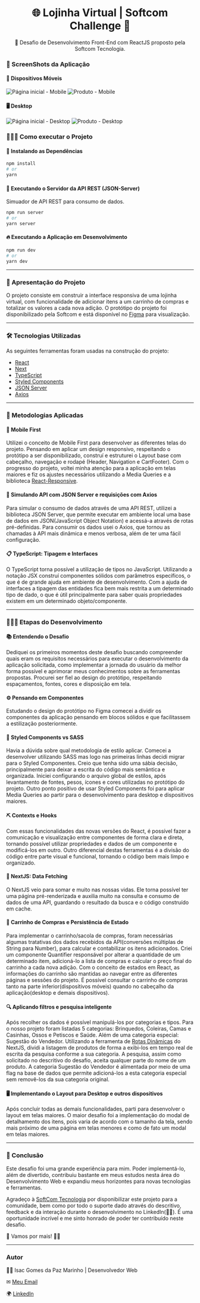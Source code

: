 <h1 align="center">
  🌐 Lojinha Virtual | Softcom Challenge 📁
</h1>
<p align="center">🚀 Desafio de Desenvolvimento Front-End com ReactJS proposto 
pela Softcom Tecnologia.</p>

### 📸 ScreenShots da Aplicação
#### 📱 Dispositivos Móveis 
<img src="/screenshots/home-mobile.png" alt="Página inicial - Mobile"/>
<img src="/screenshots/product-mobile.png" alt="Produto - Mobile"/>

#### 🖥 Desktop
<img src="/screenshots/home-desktop.png" alt="Página inicial - Desktop"/>
<img src="/screenshots/product-desktop.png" alt="Produto - Desktop"/>

### 🏃🏻‍♂️ Como executar o Projeto

#### 🔧 Instalando as Dependências
```bash
npm install
# or
yarn 
```

#### 🎲 Executando o Servidor da API REST (JSON-Server)
Simuador de API REST para consumo de dados.
```bash
npm run server
# or
yarn server 
```

#### 🔥 Executando a Aplicação em Desenvolvimento
```bash
npm run dev
# or
yarn dev 
```


***

### 🏪 Apresentação do Projeto
O projeto consiste em construir a interface responsiva de uma lojinha virtual, 
com funcionalidade de adicionar itens a um carrinho de compras e totalizar os 
valores a cada nova adição. O protótipo do projeto foi disponibilizado pela 
Softcom e está disponível no [Figma](https://www.figma.com/file/ebcFb6dxwj4JkN7vENzgeQ/%5BSoftcom%5D-Desafio-UX?node-id=58%3A2096) para visualização.

***

### 🛠 Tecnologias Utilizadas

As seguintes ferramentas foram usadas na construção do projeto:
- [React](https://pt-br.reactjs.org/)
- [Next](https://nextjs.org/)
- [TypeScript](https://www.typescriptlang.org/)
- [Styled Components](https://www.styled-components.com/)
- [JSON Server](https://github.com/typicode/json-server)
- [Axios](https://axios-http.com/)

***

### 🚀 Metodologias Aplicadas

#### 📱 Mobile First

Utilizei o conceito de Mobile First para desenvolver as diferentes telas do
projeto. Pensando em aplicar um design responsivo, respeitando o protótipo a ser
disponibilizado, construí e estruturei o Layout base com cabeçalho, navegação e 
rodapé (Header, Navigation e CartFooter). Com o progresso do projeto, voltei minha
atenção para a aplicação em telas maiores e fiz os ajustes necessários utilizando 
a Media Queries e a biblioteca [React-Responsive](https://www.npmjs.com/package/react-responsive).

#### 🎲 Simulando API com JSON Server e requisições com Axios
    
Para simular o consumo de dados através de uma API REST, utilizei a biblioteca
JSON Server, que permite executar em ambiente local uma base de dados em 
JSON(JavaScript Object Notation) e acessá-a através de rotas pré-definidas. Para
consumir os dados usei o Axios, que tornou as chamadas à API mais dinâmica e menos 
verbosa, além de ter uma fácil configuração.


#### 📋 TypeScript: Tipagem e Interfaces
    
O TypeScript torna possível a utilização de tipos no JavaScript. Utilizando 
a notação JSX construí componentes sólidos com parâmetros específicos, o que
é de grande ajuda em ambiente de desenvolvimento. Com a ajuda de interfaces
a tipagem das entidades fica bem mais restrita a um determinado tipo de dado,
o que é útil principalmente para saber quais propriedades existem em um 
determinado objeto/componente.

***

### 🧗🏻‍♂️ Etapas do Desenvolvimento

#### 📚 Entendendo o Desafio

Dediquei os primeiros momentos deste desafio buscando compreender quais eram os requisitos necessários para executar o desenvolvimento da aplicação solicitada,
como implementar a jornada do usuário da melhor forma possível e aprimorar meus conhecimentos sobre as ferramentas propostas. Procurei ser fiel ao design do protótipo, respeitando espaçamentos, fontes, cores e disposição em tela.
    
#### ⚙ Pensando em Componentes
Estudando o design do protótipo no Figma comecei a dividir os componentes da aplicação pensando em blocos sólidos e que facilitassem a estilização posteriormente. 

#### 🎨 Styled Components vs SASS
Havia a dúvida sobre qual metodologia de estilo aplicar. Comecei a desenvolver utilizando SASS mas logo nas primeiras linhas decidi migrar para o Styled Componentes. Creio que tenha sido uma sábia decisão, principalmente para deixar a escrita do código mais semântica e organizada. Iniciei configurando o arquivo global de estilos, após levantamento de fontes, pesos, ícones e cores utilizadas no protótipo do projeto. Outro ponto positivo de usar Styled Components foi para aplicar Media Queries ao partir para o desenvolvimento para desktop e dispositivos maiores. 

#### ⛏ Contexts e Hooks
Com essas funcionalidades das novas versões do React, é possível fazer a comunicação e visualização entre componentes de forma clara e direta, tornando possível utilizar propriedades e dados de um componente e modificá-los em outro. Outro diferencial destas ferramentas é a divisão do código entre parte visual e funcional, tornando o código bem mais limpo e organizado.

#### 📩 NextJS: Data Fetching
O NextJS veio para somar e muito nas nossas vidas. Ele torna possível ter uma página pré-renderizada e auxilia muito na consulta e consumo de dados de uma API, guardando o resultado da busca e o código construído em cache.

#### 🛒 Carrinho de Compras e Persistência de Estado
Para implementar o carrinho/sacola de compras, foram necessárias algumas tratativas dos dados recebidos da API(conversões múltiplas de String para Number), para calcular e contabilizar os itens adicionados. Criei um componente Quantifier responsável por alterar a quantidade de um determinado item, adicioná-lo a lista de compras e calcular o preço final do carrinho a cada nova adição. Com o conceito de estados em React, as informações do carrinho são mantidas ao navegar entre as diferentes páginas e sessões do projeto. É possível consultar o carrinho de compras tanto na parte inferior(dispositivos móveis) quando no cabeçalho da aplicação(desktop e demais dispositivos).

#### 🔍 Aplicando filtros e pesquisa inteligente
Após recolher os dados é possível manipulá-los por categorias e tipos. Para o nosso projeto foram listadas 5 categorias: Brinquedos, Coleiras, Camas e Casinhas, Ossos e Petiscos e Saúde. Além de uma categoria especial: Sugestão do Vendedor. Utilizando a ferramenta de [Rotas Dinâmicas](https://nextjs.org/docs/routing/dynamic-routes) do NextJS, dividi a listagem de produtos de forma a exibi-los em tempo real de escrita da pesquisa conforme a sua categoria. A pesquisa, assim como solicitado no descritivo do desafio, aceita qualquer parte do nome de um produto. A categoria Sugestão do Vendedor é alimentada por meio de uma flag na base de dados que permite adicioná-los a esta categoria especial sem removê-los da sua categoria original.

#### 🖥 Implementando o Layout para Desktop e outros dispositivos
Após concluir todas as demais funcionalidades, parti para desenvolver o layout em telas maiores. O maior desafio foi a implementação do modal de detalhamento dos itens, pois varia de acordo com o tamanho da tela, sendo mais próximo de uma página em telas menores e como de fato um modal em telas maiores.

***

### 🥳 Conclusão
Este desafio foi uma grande experiência para mim. Poder implementá-lo, além de divertido, contribuiu bastante em meus estudos nesta área do Desenvolvimento Web e expandiu meus horizontes para novas tecnologias e ferramentas. 

Agradeço à [SoftCom Tecnologia](https://github.com/softcomtecnologia) por disponibilizar este projeto para a comunidade, bem como por todo o suporte dado através do descritivo, feedback e da interação durante o desenvolvimento no LinkedIn(🤝🏻). É uma oportunidade incrível e me sinto honrado de poder ter contribuído neste desafio. 

🚀 Vamos por mais! 🖖🏻

***

### Autor
👨‍💻 Isac Gomes da Paz Marinho | Desenvolvedor Web

✉ [ Meu Email](mailto:isacgomesp@gmail.com)

🌍 [LinkedIn](https://www.linkedin.com/in/isacgpaz/)

